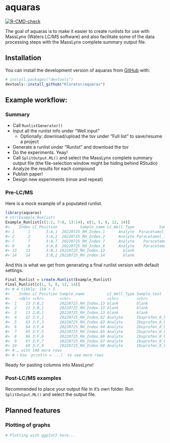 
<!-- README.md is generated from README.Rmd. Please edit that file -->

# aquaras

<!-- badges: start -->

[![R-CMD-check](https://github.com/Klorator/aquaras/actions/workflows/R-CMD-check.yaml/badge.svg)](https://github.com/Klorator/aquaras/actions/workflows/R-CMD-check.yaml)
<!-- badges: end -->

The goal of aquaras is to make it easier to create runlists for use with
MassLynx (Waters LC/MS software) and also facilitate some of the data
processing steps with the MassLynx complete summary output file.

## Installation

You can install the development version of aquaras from
[GitHub](https://github.com/) with:

``` r
# install.packages("devtools")
devtools::install_github("Klorator/aquaras")
```

## Example workflow:

### Summary

-   Call `RunlistGenerator()`
-   Input all the runlist info under “Well input”
    -   Optionally: download/upload the tsv under “Full list” to
        save/resume a project
-   Generate a runlist under “Runlist” and download the tsv
-   Do the experiments. Yeay!
-   Call `SplitOutput.ML()` and select the MassLynx complete summary
    output file (the file-selection window might be hiding behind
    RStudio)
-   Analyze the results for each compound
-   Publish paper!
-   Design new experiments (rinse and repeat)

### Pre-LC/MS

Here is a mock example of a populated runlist.

``` r
library(aquaras)
# str(Example_Runlist)
Example_Runlist[c(1:2, 7:8, 13:14), c(1, 5, 8, 12, 14)]
#>    Index LC_Position          Sample_name LC_Well_Type           Sample_text
#> 1      1       3:A,1  20220725_RH_Index.1      Analyte  Paracetamol_0_cell_1
#> 2      2       3:A,2  20220725_RH_Index.2      Analyte Paracetamol_15_cell_1
#> 7      7       3:A,7  20220725_RH_Index.7      Analyte    Paracetamol_0_STD_
#> 8      8       3:A,8  20220725_RH_Index.8      Analyte    Paracetamol_0_STD_
#> 13    13       3:B,1 20220725_RH_Index.13        blank                 blank
#> 14    14       3:B,2 20220725_RH_Index.14        blank                 blank
```

And this is what we get from generating a final runlist version with
default settings.

``` r
Final_Runlist = create.Runlist(Example_Runlist)
Final_Runlist[c(1, 5, 8, 12, 14)]
#> # A tibble: 150 × 5
#>    Index LC_Position Sample_name          LC_Well_Type Sample_text      
#>    <dbl> <chr>       <chr>                <chr>        <chr>            
#>  1    13 3:B,1       20220725_RH_Index.13 blank        blank            
#>  2    13 3:B,1       20220725_RH_Index.13 blank        blank            
#>  3    13 3:B,1       20220725_RH_Index.13 blank        blank            
#>  4    62 3:F,2       20220725_RH_Index.62 Analyte      Ibuprofen_0_bead_
#>  5    63 3:F,3       20220725_RH_Index.63 Analyte      Ibuprofen_0_bead_
#>  6    64 3:F,4       20220725_RH_Index.64 Analyte      Ibuprofen_0_bead_
#>  7    65 3:F,5       20220725_RH_Index.65 Analyte      Ibuprofen_0_bead_
#>  8    66 3:F,6       20220725_RH_Index.66 Analyte      Ibuprofen_0_bead_
#>  9    67 3:F,7       20220725_RH_Index.67 Analyte      Ibuprofen_0_bead_
#> 10    68 3:F,8       20220725_RH_Index.68 Analyte      Ibuprofen_0_bead_
#> # … with 140 more rows
#> # ℹ Use `print(n = ...)` to see more rows
```

Ready for pasting columns into MassLynx!

### Post-LC/MS examples

Recommended to place your output file in it’s own folder. Run
`SplitOutput.ML()` and select the output file.

## Planned features

### Plotting of graphs

``` r
# Plotting with ggplot2 here...
```
